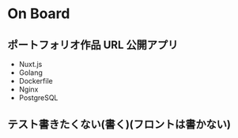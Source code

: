# On Board

## ポートフォリオ作品 URL 公開アプリ

- Nuxt.js
- Golang
- Dockerfile
- Nginx
- PostgreSQL

## テスト書きたくない(書く)(フロントは書かない)
